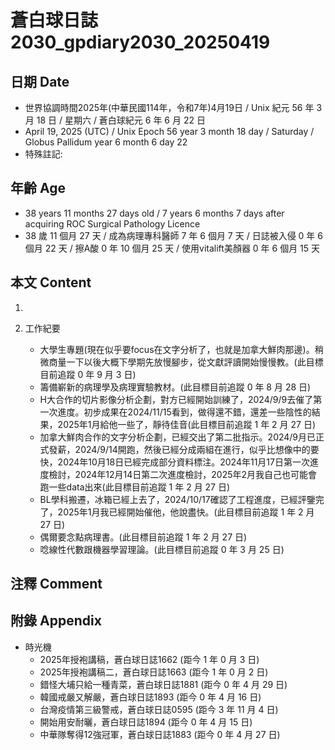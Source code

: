 [_metadata_:encoding]: - "utf-8"
[_metadata_:language]: - "zh-Hant-TW"
[_metadata_:fileformat]: - "markdown"
[_metadata_:MIME_type]: - "text/plain"
[_metadata_:markdown_version]: - "commonmark version 0.30"
[_metadata_:markdown_spec]: - "https://spec.commonmark.org/0.30/"

# 蒼白球日誌2030_gpdiary2030_20250419 #

## 日期 Date ##

* 世界協調時間2025年(中華民國114年，令和7年)4月19日 / Unix 紀元 56 年 3 月 18 日 / 星期六 / 蒼白球紀元 6 年 6 月 22 日
* April 19, 2025 (UTC) / Unix Epoch 56 year 3 month 18 day / Saturday / Globus Pallidum year 6 month 6 day 22
* 特殊註記:

## 年齡 Age ##

* 38 years 11 months 27 days old / 7 years 6 months 7 days after acquiring ROC Surgical Pathology Licence
* 38 歲 11 個月 27 天 / 成為病理專科醫師 7 年 6 個月 7 天 / 日誌被入侵 0 年 6 個月 22 天 / 擦A酸 0 年 10 個月 25 天 / 使用vitalift美顏器 0 年 6 個月 15 天

## 本文 Content ##

1. 

2. 工作紀要

    - 大學生專題(現在似乎要focus在文字分析了，也就是加拿大鮮肉那邊)。稍微商量一下以後大概下學期先放慢腳步，從文獻評讀開始慢慢教。(此目標目前追蹤 0 年 9 月 3 日)
    - 籌備嶄新的病理學及病理實驗教材。(此目標目前追蹤 0 年 8 月 28 日)
    - H大合作的切片影像分析企劃，對方已經開始訓練了，2024/9/9去催了第一次進度。初步成果在2024/11/15看到，做得還不錯，還差一些陰性的結果，2025年1月給他一些了，靜待佳音(此目標目前追蹤 1 年 2 月 27 日)
    - 加拿大鮮肉合作的文字分析企劃，已經交出了第二批指示。2024/9月已正式發薪，2024/9/14開跑，然後已經分成兩組在進行，似乎比想像中的要快，2024年10月18日已經完成部分資料標注。2024年11月17日第一次進度檢討，2024年12月14日第二次進度檢討，2025年2月我自己也可能會跑一些data出來(此目標目前追蹤 1 年 2 月 27 日)
    - BL學科搬遷，冰箱已經上去了，2024/10/17確認了工程進度，已經評鑒完了，2025年1月我已經開始催他，他說盡快。(此目標目前追蹤 1 年 2 月 27 日)
    - 偶爾要念點病理書。(此目標目前追蹤 1 年 2 月 27 日)
    - 唸線性代數跟機器學習理論。(此目標目前追蹤 0 年 3 月 25 日)

## 注釋 Comment ##


## 附錄 Appendix ##

* 時光機
    - 2025年授袍講稿，蒼白球日誌1662 (距今 1 年 0 月 3 日)
    - 2025年授袍講稿二，蒼白球日誌1663 (距今 1 年 0 月 2 日)
    - 錯怪大埔只給一種青菜，蒼白球日誌1881 (距今 0 年 4 月 29 日)
    - 韓國戒嚴又解嚴，蒼白球日誌1893 (距今 0 年 4 月 16 日)
    - 台灣疫情第三級警戒，蒼白球日誌0595 (距今 3 年 11 月 4 日)
    - 開始用安耐曬，蒼白球日誌1894 (距今 0 年 4 月 15 日)
    - 中華隊奪得12強冠軍，蒼白球日誌1883 (距今 0 年 4 月 27 日)
